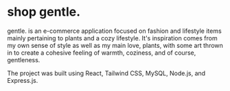# shop gentle.

gentle. is an e-commerce application focused on fashion and lifestyle items mainly pertaining to plants and a cozy lifestyle. It's inspiration comes from my own sense of style as well as my main love, plants, with some art thrown in to create a cohesive feeling of warmth, coziness, and of course, gentleness.

The project was built using React, Tailwind CSS, MySQL, Node.js, and Express.js.
